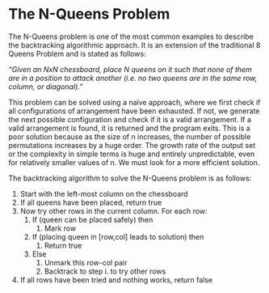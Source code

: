 # The N-Queens Problem

The N-Queens problem is one of the most common examples to describe the backtracking algorithmic approach. It is an extension of the traditional 8 Queens Problem and is stated as follows:

_“Given an NxN chessboard, place N queens on it such that none of them are in a position to attack another (i.e. no two queens are in the same row, column, or diagonal).”_

This problem can be solved using a naïve approach, where we first check if all configurations of arrangement have been exhausted. If not, we generate the next possible configuration and check if it is a valid arrangement. If a valid arrangement is found, it is returned and the program exits. This is a poor solution because as the size of n increases, the number of possible permutations increases by a huge order. The growth rate of the output set or the complexity in simple terms is huge and entirely unpredictable, even for relatively smaller values of n. We must look for a more efficient solution.

The backtracking algorithm to solve the N-Queens problem is as follows:
1. Start with the left-most column on the chessboard
2. If all queens have been placed, return true
3. Now try other rows in the current column. For each row:
    1. If (queen can be placed safely) then
        1. Mark row
    2. If (placing queen in [row,col] leads to solution) then
        1. Return true
    3. Else
        1. Unmark this row-col pair
        1. Backtrack to step i. to try other rows
4. If all rows have been tried and nothing works, return false
